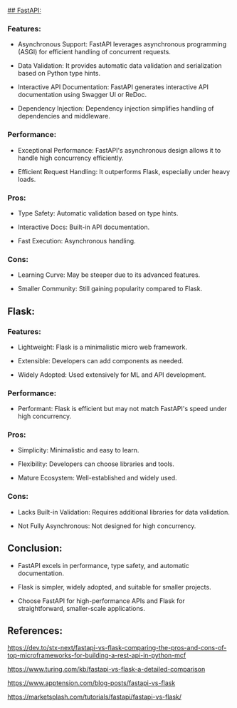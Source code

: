 <ins> ## FastAPI: </ins>

 

### Features: 
 
  - Asynchronous Support: FastAPI leverages asynchronous programming (ASGI) for efficient handling of concurrent requests. 
  
  - Data Validation: It provides automatic data validation and serialization based on Python type hints. 
  
  - Interactive API Documentation: FastAPI generates interactive API documentation using Swagger UI or ReDoc. 
  
  - Dependency Injection: Dependency injection simplifies handling of dependencies and middleware. 
 
  
 
  ### Performance: 
 
  - Exceptional Performance: FastAPI's asynchronous design allows it to handle high concurrency efficiently. 
  
  - Efficient Request Handling: It outperforms Flask, especially under heavy loads. 
 
  
 
  ### Pros: 
 
  - Type Safety: Automatic validation based on type hints. 
  
  - Interactive Docs: Built-in API documentation. 
  
  - Fast Execution: Asynchronous handling. 
 
  
 
  ### Cons: 
 
  - Learning Curve: May be steeper due to its advanced features. 
  
  - Smaller Community: Still gaining popularity compared to Flask. 

  

 

## Flask:  

 

 ### Features: 
 
  - Lightweight: Flask is a minimalistic micro web framework. 
  
  - Extensible: Developers can add components as needed. 
  
  - Widely Adopted: Used extensively for ML and API development. 
 
  
 
  ### Performance: 
 
  - Performant: Flask is efficient but may not match FastAPI's speed under high concurrency. 
 
  
 
  ### Pros: 
 
  - Simplicity: Minimalistic and easy to learn. 
  
  - Flexibility: Developers can choose libraries and tools. 
  
  - Mature Ecosystem: Well-established and widely used. 
 
  
 
  ### Cons: 
 
  - Lacks Built-in Validation: Requires additional libraries for data validation. 
  
  - Not Fully Asynchronous: Not designed for high concurrency. 

 

## Conclusion: 

 - FastAPI excels in performance, type safety, and automatic documentation. 
 
 - Flask is simpler, widely adopted, and suitable for smaller projects. 
 
 - Choose FastAPI for high-performance APIs and Flask for straightforward, smaller-scale applications. 

 

## References: 

https://dev.to/stx-next/fastapi-vs-flask-comparing-the-pros-and-cons-of-top-microframeworks-for-building-a-rest-api-in-python-mcf 

  

https://www.turing.com/kb/fastapi-vs-flask-a-detailed-comparison 

  

https://www.apptension.com/blog-posts/fastapi-vs-flask 

  

https://marketsplash.com/tutorials/fastapi/fastapi-vs-flask/ 

 
